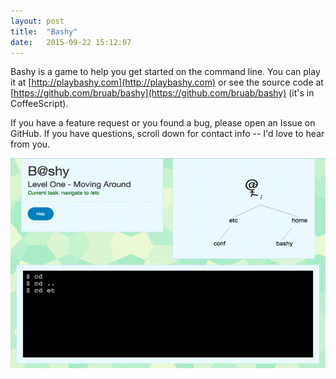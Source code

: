 ```yaml
---
layout: post
title:  "Bashy"
date:   2015-09-22 15:12:07
---
```


Bashy is a game to help you get started on the command line. You can play it at [http://playbashy.com](http://playbashy.com) or see the source code at [https://github.com/bruab/bashy](https://github.com/bruab/bashy) (it's in CoffeeScript).

If you have a feature request or you found a bug, please open an Issue on GitHub. If you have questions, scroll down for contact info -- I'd love to hear from you.

<div class="text-center">
<img src="/assets/bashy_demo.gif" alt="Animated gif of a command line interface demo"></div>

